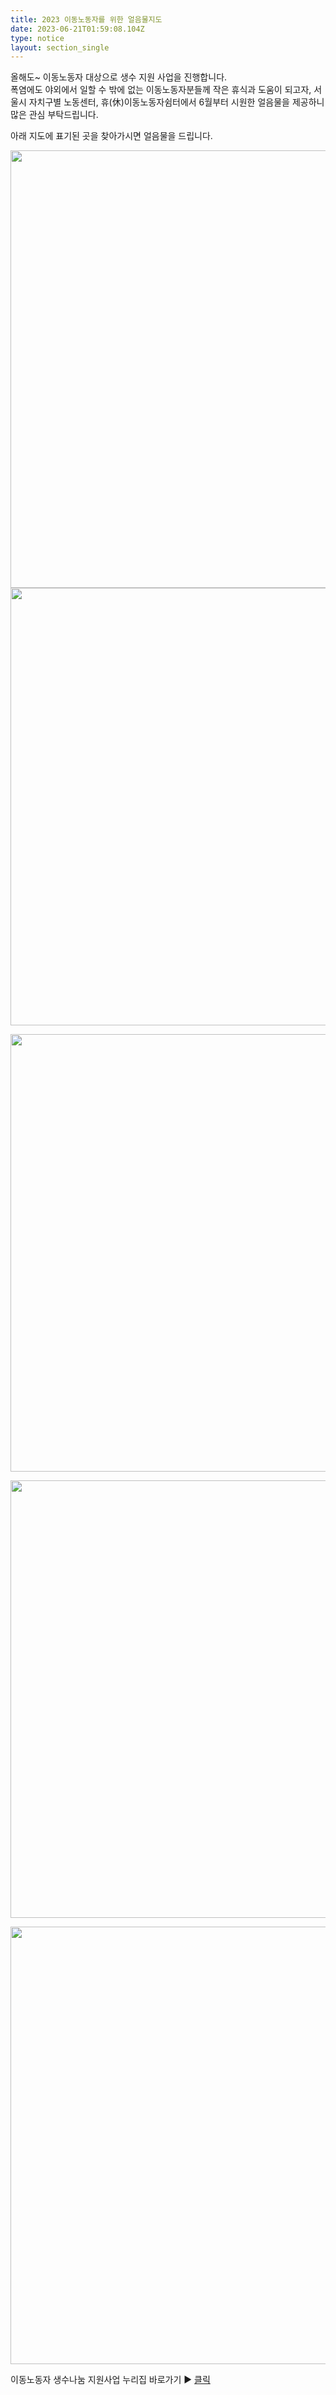 ```yaml
---
title: 2023 이동노동자를 위한 얼음물지도
date: 2023-06-21T01:59:08.104Z
type: notice
layout: section_single
---
```

<p>올해도~ 이동노동자 대상으로 생수 지원 사업을 진행합니다.<br />폭염에도 야외에서 일할 수 밖에 없는 이동노동자분들께 작은 휴식과 도움이 되고자, 서울시 자치구별 노동센터, 휴(休)이동노동자쉼터에서 6월부터 시원한 얼음물을 제공하니 많은 관심 부탁드립니다.</p>
<p>아래 지도에 표기된 곳을 찾아가시면 얼음물을 드립니다.</p>
<p><img src="https://drive.tiny.cloud/1/engl1s97gj9hrxpoa7eh7z5f05ozxfm1box3nxkh4j7a43ei/838abc17-b737-422f-bab6-341fe18f9872" alt="" width="700" height="700" /><img src="https://drive.tiny.cloud/1/engl1s97gj9hrxpoa7eh7z5f05ozxfm1box3nxkh4j7a43ei/7d302ba9-7eab-4248-b4f3-857e50f4b5f5" alt="" width="700" height="700" /></p>
<p><img src="https://drive.tiny.cloud/1/engl1s97gj9hrxpoa7eh7z5f05ozxfm1box3nxkh4j7a43ei/666b4bd1-0629-4e11-ba3c-6ac66ebf9018" alt="" width="700" height="700" /></p>
<p><img src="https://drive.tiny.cloud/1/engl1s97gj9hrxpoa7eh7z5f05ozxfm1box3nxkh4j7a43ei/33aee2bb-03f4-4278-93a4-6d8cff9df3aa" alt="" width="700" height="700" /></p>
<p><img src="https://drive.tiny.cloud/1/engl1s97gj9hrxpoa7eh7z5f05ozxfm1box3nxkh4j7a43ei/dd9442c9-1411-4873-9c31-354efa32ad55" alt="" width="700" height="700" /></p>
<p>이동노동자 생수나눔 지원사업 누리집 바로가기 ▶ <a title="https://www.watersharing.org/" href="https://www.watersharing.org/" target="_blank" rel="noopener">클릭</a></p>